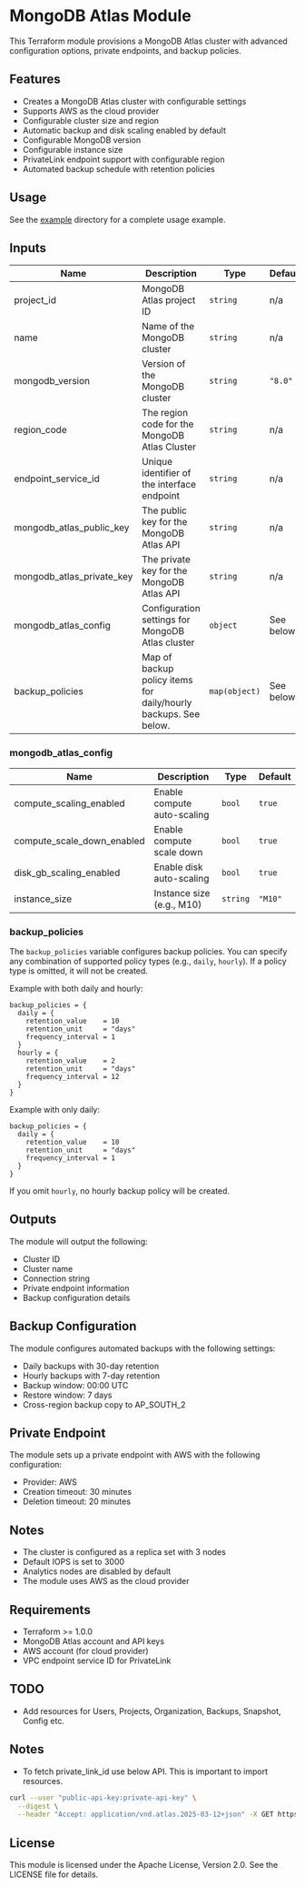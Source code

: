 # MongoDB Atlas Module

This Terraform module provisions a MongoDB Atlas cluster with advanced configuration options, private endpoints, and backup policies.

## Features

- Creates a MongoDB Atlas cluster with configurable settings
- Supports AWS as the cloud provider
- Configurable cluster size and region
- Automatic backup and disk scaling enabled by default
- Configurable MongoDB version
- Configurable instance size
- PrivateLink endpoint support with configurable region
- Automated backup schedule with retention policies

## Usage

See the [example](./example/main.tf) directory for a complete usage example.

## Inputs

| Name | Description | Type | Default | Required |
|------|-------------|------|---------|:--------:|
| project_id | MongoDB Atlas project ID | `string` | n/a | yes |
| name | Name of the MongoDB cluster | `string` | n/a | yes |
| mongodb_version | Version of the MongoDB cluster | `string` | `"8.0"` | no |
| region_code | The region code for the MongoDB Atlas Cluster | `string` | n/a | yes |
| endpoint_service_id | Unique identifier of the interface endpoint | `string` | n/a | yes |
| mongodb_atlas_public_key | The public key for the MongoDB Atlas API | `string` | n/a | yes |
| mongodb_atlas_private_key | The private key for the MongoDB Atlas API | `string` | n/a | yes |
| mongodb_atlas_config | Configuration settings for MongoDB Atlas cluster | `object` | See below | no |
| backup_policies | Map of backup policy items for daily/hourly backups. See below. | `map(object)` | See below | no |

### mongodb_atlas_config

| Name | Description | Type | Default |
|------|-------------|------|---------|
| compute_scaling_enabled | Enable compute auto-scaling | `bool` | `true` |
| compute_scale_down_enabled | Enable compute scale down | `bool` | `true` |
| disk_gb_scaling_enabled | Enable disk auto-scaling | `bool` | `true` |
| instance_size | Instance size (e.g., M10) | `string` | `"M10"` |

### backup_policies

The `backup_policies` variable configures backup policies. You can specify any combination of supported policy types (e.g., `daily`, `hourly`). If a policy type is omitted, it will not be created.

Example with both daily and hourly:

```hcl
backup_policies = {
  daily = {
    retention_value    = 10
    retention_unit     = "days"
    frequency_interval = 1
  }
  hourly = {
    retention_value    = 2
    retention_unit     = "days"
    frequency_interval = 12
  }
}
```

Example with only daily:

```hcl
backup_policies = {
  daily = {
    retention_value    = 10
    retention_unit     = "days"
    frequency_interval = 1
  }
}
```

If you omit `hourly`, no hourly backup policy will be created.

## Outputs

The module will output the following:

- Cluster ID
- Cluster name
- Connection string
- Private endpoint information
- Backup configuration details

## Backup Configuration

The module configures automated backups with the following settings:

- Daily backups with 30-day retention
- Hourly backups with 7-day retention
- Backup window: 00:00 UTC
- Restore window: 7 days
- Cross-region backup copy to AP_SOUTH_2

## Private Endpoint

The module sets up a private endpoint with AWS with the following configuration:

- Provider: AWS
- Creation timeout: 30 minutes
- Deletion timeout: 20 minutes

## Notes

- The cluster is configured as a replica set with 3 nodes
- Default IOPS is set to 3000
- Analytics nodes are disabled by default
- The module uses AWS as the cloud provider

## Requirements

- Terraform >= 1.0.0
- MongoDB Atlas account and API keys
- AWS account (for cloud provider)
- VPC endpoint service ID for PrivateLink

## TODO
- Add resources for Users, Projects, Organization, Backups, Snapshot, Config etc.

## Notes
- To fetch private_link_id use below API. This is important to import resources.

```bash
curl --user "public-api-key:private-api-key" \
  --digest \
  --header "Accept: application/vnd.atlas.2025-03-12+json" -X GET https://cloud.mongodb.com/api/atlas/v2/groups/{PROJECT_ID}/privateEndpoint/AWS/endpointService
```

## License

This module is licensed under the Apache License, Version 2.0. See the LICENSE file for details.
